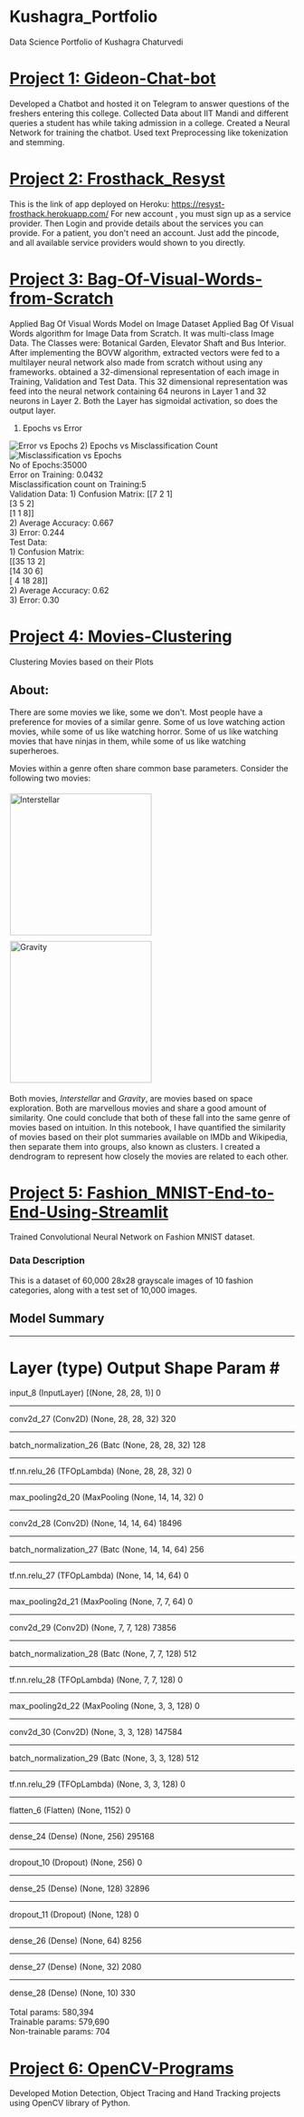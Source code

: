 # Kushagra_Portfolio
Data Science Portfolio of Kushagra Chaturvedi

# [Project 1: Gideon-Chat-bot](https://github.com/Kushagra-Chaturvedi/Gideon-Chat-bot)
Developed a Chatbot and hosted it on Telegram to answer questions of the freshers entering this college. Collected Data about IIT Mandi and different queries a student has while taking admission in a college. Created a Neural Network for training the chatbot. Used text Preprocessing like tokenization and stemming.

# [Project 2: Frosthack_Resyst](https://github.com/Kushagra-Chaturvedi/Frosthack_Resyst)
This is the link of app deployed on Heroku: https://resyst-frosthack.herokuapp.com/
For new account , you must sign up as a service provider. Then Login and provide details about the services you can provide.
For a patient, you don't need an account. Just add the pincode, and all available service providers would shown to you directly.

# [Project 3: Bag-Of-Visual-Words-from-Scratch](https://github.com/Kushagra-Chaturvedi/Bag-Of-Visual-Words-from-Scratch)
Applied Bag Of Visual Words Model on Image Dataset
Applied Bag Of Visual Words algorithm for Image Data from Scratch. It was multi-class Image Data. The Classes were: Botanical Garden, Elevator Shaft and Bus Interior. After implementing the BOVW algorithm, extracted vectors were fed to a multilayer neural network also made from scratch without using any frameworks.
obtained a 32-dimensional representation of each 
image in Training, Validation and Test Data. This 32 dimensional 
representation was feed into the neural network containing 64 neurons in 
Layer 1 and 32 neurons in Layer 2. Both the Layer has sigmoidal 
activation, so does the output layer.
1) Epochs vs Error
<img src="Image_error_epoch.png" alt="Error vs Epochs">
2) Epochs vs Misclassification Count
<img src="Image_misclass_epoch.png" alt="Misclassification vs Epochs">
<br>
No of Epochs:35000<br>
Error on Training: 0.0432<br>
Misclassification count on Training:5<br>
Validation Data:
1) Confusion Matrix:
[[7 2 1]<br>
[3 5 2]<br>
[1 1 8]]<br>
2) Average Accuracy:
0.667<br>
3) Error: 
 0.244<br>
Test Data:<br>
1) Confusion Matrix:<br>
[[35 13 2]<br>
[14 30 6]<br>
[ 4 18 28]]<br>
2) Average Accuracy:
0.62<br>
3) Error:
 0.30

# [Project 4: Movies-Clustering](https://github.com/Kushagra-Chaturvedi/Movies-Clustering)
Clustering Movies based on their Plots
## About:
<p>There are some movies we like, some we don't. Most people have a preference for movies of a similar genre. Some of us love watching action movies, while some of us like watching horror. Some of us like watching movies that have ninjas in them, while some of us like watching superheroes.</p>
<p>Movies within a genre often share common base parameters. Consider the following two movies:</p>
<p><img style="margin:5px 20px 5px 1px; height: 250px; display: inline-block;" alt="Interstellar" src="https://images-na.ssl-images-amazon.com/images/I/51H4jXmToqL._SX300_BO1,204,203,200_.jpg">
<img style="margin:5px 20px 5px 1px; height: 250px; display: inline-block;" alt="Gravity" src="https://www.hollywoodreporter.com/wp-content/uploads/2013/08/gravity_2.jpg"></p>
<p>Both movies, <em>Interstellar</em> and <em>Gravity</em>, are movies based on space exploration. Both are marvellous movies and share a good amount of similarity. One could conclude that both of these fall into the same genre of movies based on intuition. In this notebook, I have quantified the similarity of movies based on their plot summaries available on IMDb and Wikipedia, then separate them into groups, also known as clusters. I created a dendrogram to represent how closely the movies are related to each other.</p>

# [Project 5: Fashion_MNIST-End-to-End-Using-Streamlit](https://github.com/Kushagra-Chaturvedi/Fashion_MNIST-End-to-End-Using-Streamlit)
Trained Convolutional Neural Network on Fashion MNIST dataset.
### **Data Description**
This is a dataset of 60,000 28x28 grayscale images of 10 fashion categories,
along with a test set of 10,000 images. 
## **Model Summary**
_________________________________________________________________
Layer (type)                 Output Shape              Param #   
=================================================================
input_8 (InputLayer)         [(None, 28, 28, 1)]       0         
_________________________________________________________________
conv2d_27 (Conv2D)           (None, 28, 28, 32)        320       
_________________________________________________________________
batch_normalization_26 (Batc (None, 28, 28, 32)        128       
_________________________________________________________________
tf.nn.relu_26 (TFOpLambda)   (None, 28, 28, 32)        0         
_________________________________________________________________
max_pooling2d_20 (MaxPooling (None, 14, 14, 32)        0         
_________________________________________________________________
conv2d_28 (Conv2D)           (None, 14, 14, 64)        18496     
_________________________________________________________________
batch_normalization_27 (Batc (None, 14, 14, 64)        256       
_________________________________________________________________
tf.nn.relu_27 (TFOpLambda)   (None, 14, 14, 64)        0         
_________________________________________________________________
max_pooling2d_21 (MaxPooling (None, 7, 7, 64)          0         
_________________________________________________________________
conv2d_29 (Conv2D)           (None, 7, 7, 128)         73856     
_________________________________________________________________
batch_normalization_28 (Batc (None, 7, 7, 128)         512       
_________________________________________________________________
tf.nn.relu_28 (TFOpLambda)   (None, 7, 7, 128)         0         
_________________________________________________________________
max_pooling2d_22 (MaxPooling (None, 3, 3, 128)         0         
_________________________________________________________________
conv2d_30 (Conv2D)           (None, 3, 3, 128)         147584    
_________________________________________________________________
batch_normalization_29 (Batc (None, 3, 3, 128)         512       
_________________________________________________________________
tf.nn.relu_29 (TFOpLambda)   (None, 3, 3, 128)         0         
_________________________________________________________________
flatten_6 (Flatten)          (None, 1152)              0         
_________________________________________________________________
dense_24 (Dense)             (None, 256)               295168    
_________________________________________________________________
dropout_10 (Dropout)         (None, 256)               0         
_________________________________________________________________
dense_25 (Dense)             (None, 128)               32896     
_________________________________________________________________
dropout_11 (Dropout)         (None, 128)               0         
_________________________________________________________________
dense_26 (Dense)             (None, 64)                8256      
_________________________________________________________________
dense_27 (Dense)             (None, 32)                2080      
_________________________________________________________________
dense_28 (Dense)             (None, 10)                330       
<br>
Total params: 580,394<br>
Trainable params: 579,690<br>
Non-trainable params: 704

# [Project 6: OpenCV-Programs](https://github.com/Kushagra-Chaturvedi/OpenCV-Programs)
Developed Motion Detection, Object Tracing and Hand Tracking projects using OpenCV library of Python.
